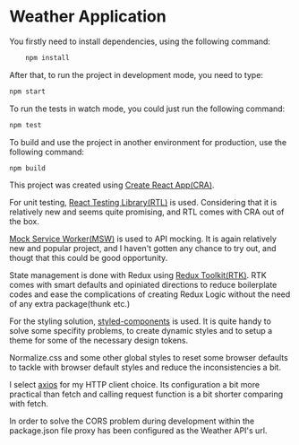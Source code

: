 # Weather Application

You firstly need to install dependencies, using the following command:

```sh
    npm install
```

After that, to run the project in development mode, you need to type:

```sh
npm start
```

To run the tests in watch mode, you could just run the following command:

```sh
npm test
```

To build and use the project in another environment for production, use the following command:

```sh
npm build
```

This project was created using [Create React App(CRA)](https://github.com/facebook/create-react-app).

For unit testing, [React Testing Library(RTL)](https://github.com/testing-library/react-testing-library) is used. Considering that it is relatively new and seems quite promising, and RTL comes with CRA out of the box.

[Mock Service Worker(MSW)](https://mswjs.io/) is used to API mocking. It is again relatively new and popular project, and I haven't gotten any chance to try out, and thougt that this could be good opportunity.

State management is done with Redux using [Redux Toolkit(RTK)](https://redux-toolkit.js.org/). RTK comes with smart defaults and opiniated directions to reduce boilerplate codes and ease the complications of creating Redux Logic without the need of any extra package(thunk etc.)

For the styling solution, [styled-components](https://styled-components.com/) is used. It is quite handy to solve some specifity problems, to create dynamic styles and to setup a theme for some of the necessary design tokens.

Normalize.css and some other global styles to reset some browser defaults to tackle with browser default styles and reduce the inconsistencies a bit.

I select [axios](https://github.com/axios/axios) for my HTTP client choice. Its configuration a bit more practical than fetch and calling request function is a bit shorter comparing with fetch.

In order to solve the CORS problem during development within the package.json file proxy has been configured as the Weather API's url.
